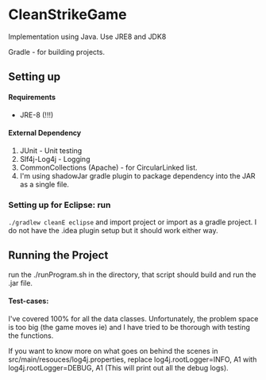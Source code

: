 # CleanStrikeGame

Implementation using Java. Use JRE8 and JDK8

Gradle - for building projects.

## Setting up

#### Requirements
* JRE-8 (!!!)

#### External Dependency
1. JUnit - Unit testing
2. Slf4j-Log4j - Logging
3. CommonCollections (Apache) - for CircularLinked list.
4. I'm using shadowJar gradle plugin to package dependency into the JAR as a single file.

### Setting up for Eclipse: run
``` ./gradlew cleanE eclipse ``` and import project
or import as a gradle project. I do not have the .idea plugin setup but it should work either way.


## Running the Project

run the ./runProgram.sh in the directory, that script should build and run the .jar file.

#### Test-cases:

I've covered 100% for all the data classes. Unfortunately, the problem space is too big (the game moves ie) and I have tried to be thorough with testing the functions.


If you want to know more on what goes on behind the scenes
in src/main/resouces/log4j.properties, replace
log4j.rootLogger=INFO, A1
with
log4j.rootLogger=DEBUG, A1
(This will print out all the debug logs).
